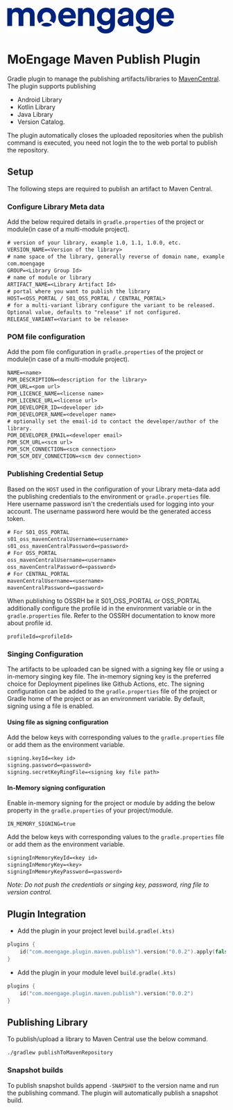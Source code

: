 ![Logo](/.github/logo.png)

# MoEngage Maven Publish Plugin

Gradle plugin to manage the publishing artifacts/libraries to [MavenCentral](https://mvnrepository.com/). The plugin
supports publishing

- Android Library
- Kotlin Library
- Java Library
- Version Catalog.

The plugin automatically closes the uploaded repositories when the publish command is executed, you need not login the
to the web portal to publish the repository.

## Setup

The following steps are required to publish an artifact to Maven Central.

### Configure Library Meta data

Add the below required details in `gradle.properties` of the project or module(in case of a multi-module project).

```properties
# version of your library, example 1.0, 1.1, 1.0.0, etc.
VERSION_NAME=<Version of the library>
# name space of the library, generally reverse of domain name, example com.moengage
GROUP=<Library Group Id>
# name of module or library
ARTIFACT_NAME=<Library Artifact Id>
# portal where you want to publish the library
HOST=<OSS_PORTAL / S01_OSS_PORTAL / CENTRAL_PORTAL>
# for a multi-variant library configure the variant to be released. Optional value, defaults to "release" if not configured.
RELEASE_VARIANT=<Variant to be release>
```

### POM file configuration

Add the pom file configuration in `gradle.properties` of the project or module(in case of a multi-module project).

```properties
NAME=<name>
POM_DESCRIPTION=<description for the library>
POM_URL=<pom url>
POM_LICENCE_NAME=<license name>
POM_LICENCE_URL=<license url>
POM_DEVELOPER_ID=<developer id>
POM_DEVELOPER_NAME=<developer name>
# optionally set the email-id to contact the developer/author of the library.
POM_DEVELOPER_EMAIL=<developer email>
POM_SCM_URL=<scm url>
POM_SCM_CONNECTION=<scm connection>
POM_SCM_DEV_CONNECTION=<scm dev connection>
```

### Publishing Credential Setup

Based on the `HOST` used in the configuration of your Library meta-data add the publishing credentials to the
environment or `gradle.properties` file. Here username password isn't the credentials used for logging into your
account. The username password here would be the generated access token.

```properties
# For S01_OSS_PORTAL
s01_oss_mavenCentralUsername=<username>
s01_oss_mavenCentralPassword=<password>
# For OSS_PORTAL
oss_mavenCentralUsername=<username>
oss_mavenCentralPassword=<password>
# For CENTRAL_PORTAL
mavenCentralUsername=<username>
mavenCentralPassword=<password>
```

When publishing to OSSRH be it S01_OSS_PORTAL or OSS_PORTAL additionally configure the profile id in the environment
variable or in the `gradle.properties` file. Refer to the OSSRH documentation to know more about profile id.

```properties
profileId=<profileId>
```

### Singing Configuration

The artifacts to be uploaded can be signed with a signing key file or using a in-memory singing key file. The in-memory
signing key is the preferred choice for Deployment pipelines like Github Actions, etc.
The signing configuration can be added to the `gradle.properties` file of the project or Gradle home of the project or
as an environment variable.
By default, signing using a file is enabled.

#### Using file as signing configuration

Add the below keys with corresponding values to the `gradle.properties` file or add them as the environment variable.

```properties
signing.keyId=<key id>
signing.password=<password>
signing.secretKeyRingFile=<signing key file path>
```

#### In-Memory signing configuration

Enable in-memory signing for the project or module by adding the below property in the `gradle.properties` of your
project/module.

```properties
IN_MEMORY_SIGNING=true
```

Add the below keys with corresponding values to the `gradle.properties` file or add them as the environment variable.

```properties
signingInMemoryKeyId=<key id>
signingInMemoryKey=<key>
signingInMemoryKeyPassword=<password>
```

*Note: Do not push the credentials or singing key, password, ring file to version control.*

## Plugin Integration

- Add the plugin in your project level `build.gradle(.kts)`

```kotlin
plugins {
    id("com.moengage.plugin.maven.publish").version("0.0.2").apply(false)
}
```

- Add the plugin in your module level `build.gradle(.kts)`

```kotlin
plugins {
    id("com.moengage.plugin.maven.publish").version("0.0.2")
}
```

## Publishing Library

To publish/upload a library to Maven Central use the below command.

```shell
./gradlew publishToMavenRepository
```

### Snapshot builds

To publish snapshot builds append `-SNAPSHOT` to the version name and run the publishing command. The plugin will
automatically publish a snapshot build.